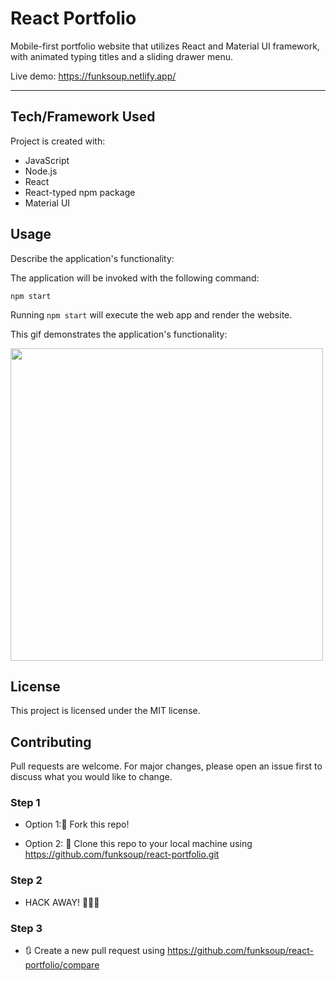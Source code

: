 
# React Portfolio

Mobile-first portfolio website that utilizes React and Material UI framework, with animated typing titles and a sliding drawer menu.

Live demo: https://funksoup.netlify.app/

------

## Tech/Framework Used

Project is created with:

* JavaScript
* Node.js
* React 
* React-typed npm package
* Material UI


## Usage

Describe the application's functionality:

The application will be invoked with the following command:
```
npm start
```

Running `npm start` will execute the web app and render the website. 




This gif demonstrates the application's functionality: 


<a href="https://lh3.googleusercontent.com/50pDXJf4Kc7kkvaDTrX4UDdrTmM5wd1ZL78Yn2N0-jWdw9X-gKkcNEsByL9txzTOlEzmThHSJaVOgpvhdCg3HLLAr2rqaIg3EDEUBgZ2IseaqBIA0ViBEUkCbE3QecM560crMAjdcpQgKhp5dw_wRGESsgdJv3rReE-B72PFWR9TRAqWyZc9IA1T75mwx9Dr6Tw78KFZPWfcZL1k61ldZkm2_FY4-86jAijO05UcpgkEzIgRfr8TZpxrk-60uh9XtWSP_zc_AyqTF3WLSRrdI031Qe9AfJ8E2t0XXgO6ClsZojm38DM9bMjKclAZpCzjRW3kc3DLBQzchcGpTc1iJYvYHwh6pnZs9lcb9x1ZcpiFM0BzmaTLYg_Td56mLWZvT7PUSPFRw6YKunxIaX0aFBfFVTYqYoj20Xz5quPfTLllOH6aUtPA95qYxnbyjxlv5nnWCdfOE3uKh0s__C25dv52M6CovWGzS2ctzpCkif9eMyg591lY15gu5q0kderemD8RWF7wN-zuUQTMFESJwyh97fHqX23EgXTzRXGNJAd3q7U0U0Rh0kQRMTceAl1ius5SyFPXq1QHh4lwNCnlWDR8z-e7NK7AOIhxcaZTX3s_GZ8ZHNAJHhbf3rvztoPNGozGaooincU5dqu0kcPxWv7nlDeotwTYBJ7BUG8JqQk7tz15KmgbBBQ=w640-h400-no?authuser=0"> <img src="https://lh3.googleusercontent.com/50pDXJf4Kc7kkvaDTrX4UDdrTmM5wd1ZL78Yn2N0-jWdw9X-gKkcNEsByL9txzTOlEzmThHSJaVOgpvhdCg3HLLAr2rqaIg3EDEUBgZ2IseaqBIA0ViBEUkCbE3QecM560crMAjdcpQgKhp5dw_wRGESsgdJv3rReE-B72PFWR9TRAqWyZc9IA1T75mwx9Dr6Tw78KFZPWfcZL1k61ldZkm2_FY4-86jAijO05UcpgkEzIgRfr8TZpxrk-60uh9XtWSP_zc_AyqTF3WLSRrdI031Qe9AfJ8E2t0XXgO6ClsZojm38DM9bMjKclAZpCzjRW3kc3DLBQzchcGpTc1iJYvYHwh6pnZs9lcb9x1ZcpiFM0BzmaTLYg_Td56mLWZvT7PUSPFRw6YKunxIaX0aFBfFVTYqYoj20Xz5quPfTLllOH6aUtPA95qYxnbyjxlv5nnWCdfOE3uKh0s__C25dv52M6CovWGzS2ctzpCkif9eMyg591lY15gu5q0kderemD8RWF7wN-zuUQTMFESJwyh97fHqX23EgXTzRXGNJAd3q7U0U0Rh0kQRMTceAl1ius5SyFPXq1QHh4lwNCnlWDR8z-e7NK7AOIhxcaZTX3s_GZ8ZHNAJHhbf3rvztoPNGozGaooincU5dqu0kcPxWv7nlDeotwTYBJ7BUG8JqQk7tz15KmgbBBQ=w640-h400-no?authuser=0" width="500" /> </a>




## License

This project is licensed under the MIT license.


## Contributing

Pull requests are welcome. For major changes, please open an issue first to discuss what you would like to change.


### Step 1

* Option 1:🍴 Fork this repo!

* Option 2: 👯 Clone this repo to your local machine using https://github.com/funksoup/react-portfolio.git

### Step 2

* HACK AWAY! 🔨🔨🔨

### Step 3

* 🔃 Create a new pull request using https://github.com/funksoup/react-portfolio/compare


